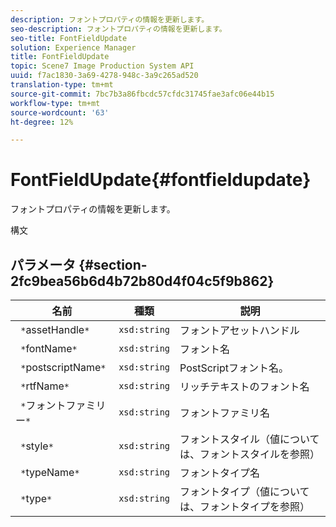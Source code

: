 ```yaml
---
description: フォントプロパティの情報を更新します。
seo-description: フォントプロパティの情報を更新します。
seo-title: FontFieldUpdate
solution: Experience Manager
title: FontFieldUpdate
topic: Scene7 Image Production System API
uuid: f7ac1830-3a69-4278-948c-3a9c265ad520
translation-type: tm+mt
source-git-commit: 7bc7b3a86fbcdc57cfdc31745fae3afc06e44b15
workflow-type: tm+mt
source-wordcount: '63'
ht-degree: 12%

---
```



# FontFieldUpdate{#fontfieldupdate}

フォントプロパティの情報を更新します。

構文

## パラメータ {#section-2fc9bea56b6d4b72b80d4f04c5f9b862}

| 名前 | 種類 | 説明 |
|---|---|---|
| ` *`assetHandle`*` | `xsd:string` | フォントアセットハンドル |
| ` *`fontName`*` | `xsd:string` | フォント名 |
| ` *`postscriptName`*` | `xsd:string` | PostScriptフォント名。 |
| ` *`rtfName`*` | `xsd:string` | リッチテキストのフォント名 |
| ` *`フォントファミリー`*` | `xsd:string` | フォントファミリ名 |
| ` *`style`*` | `xsd:string` | フォントスタイル（値については、フォントスタイルを参照） |
| ` *`typeName`*` | `xsd:string` | フォントタイプ名 |
| ` *`type`*` | `xsd:string` | フォントタイプ（値については、フォントタイプを参照） |

